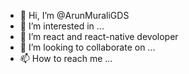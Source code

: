 - 👋 Hi, I’m @ArunMuraliGDS
- 👀 I’m interested in ...
- 🌱 I’m react and react-native devoloper 
- 💞️ I’m looking to collaborate on ...
- 📫 How to reach me ...

<!---
ArunMuraliGDS/ArunMuraliGDS is a ✨ special ✨ repository because its `README.md` (this file) appears on your GitHub profile.
You can click the Preview link to take a look at your changes.
--->
